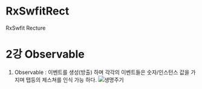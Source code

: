 # RxSwfitRect
RxSwfit Recture

2강 Observable
===========
1. Observable : 이벤트를 생성(방출) 하며 각각의 이벤트들은 숫자/인스턴스 값을 가지며 탭등의 제스쳐를 인식 가능 하다.
![생명주기](https://github.com/fimuxd/RxSwift/blob/master/Lectures/02_Observables/1.%20marble.png?raw=true)
